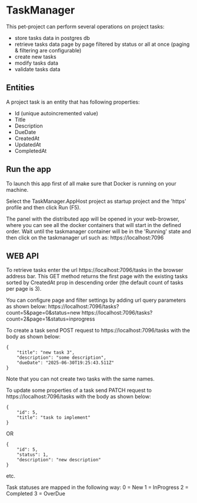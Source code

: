 # TaskManager

This pet-project can perform several operations on project tasks:

- store tasks data in postgres db
- retrieve tasks data page by page filtered by status or all at once (paging & filtering are configurable)
- create new tasks
- modify tasks data
- validate tasks data


## Entities

A project task is an entity that has following properties:

- Id (unique autoincremented value)
- Title
- Description
- DueDate
- CreatedAt
- UpdatedAt
- CompletedAt

## Run the app

To launch this app first of all make sure that Docker is running on your machine.

Select the TaskManager.AppHost project as startup project and the 'https' profile and then click Run (F5).

The panel with the distributed app will be opened in your web-browser, where you can see all the docker containers that will start in the defined order.
Wait until the taskmanager container will be in the 'Running' state and then click on the taskmanager url such as:
https://localhost:7096

## WEB API

To retrieve tasks enter the url https://localhost:7096/tasks in the browser address bar.
This GET method returns the first page with the existing tasks sorted by CreatedAt prop in descending order (the default count of tasks per page is 3).

You can configure page and filter settings by adding url query parameters as shown below:
https://localhost:7096/tasks?count=5&page=0&status=new
https://localhost:7096/tasks?count=2&page=1&status=inprogress

To create a task send POST request to https://localhost:7096/tasks with the body as shown below:
```
{
    "title": "new task 3",
    "description": "some description",
    "dueDate": "2025-06-30T19:25:43.511Z"
}
```
Note that you can not create two tasks with the same names.

To update some properties of a task send PATCH request to https://localhost:7096/tasks with the body as shown below:
```
{
    "id": 5,
    "title": "task to implement"
}
```
OR
```
{
    "id": 5,
    "status": 1,
    "description": "new description"
}
```
etc.

Task statuses are mapped in the following way:
0 = New
1 = InProgress
2 = Completed
3 = OverDue



